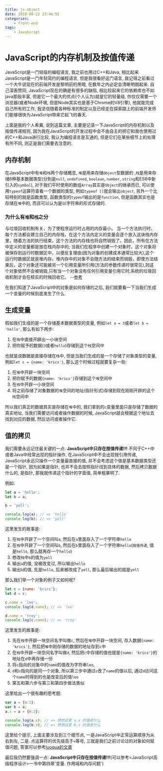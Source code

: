 ```yaml
---
title: js-object
date: 2018-09-22 23:44:52
categories:
    - front-end
tags:
    - JavaScript
---
```


# JavaScript的内存机制及按值传递

JavaScript是一门轻级的编程语言, 我之前也用过C++和Java, 相比起来JavaScript是一门年轻简约的编程语言, 但是我很看好这门语言, 我记得之前看过一个大牛说现在的前端开发是黎明前的黑暗, 在数年之内必定会清晰明朗起来. 自己深表赞同, JavaScript现在的确是有很多的缺陷, 相比较起来它的依赖库也不如java那般丰富, 但是它一个最大的优点(个人认为)就是它的轻量级, 你仅仅需要一个浏览器(或者Node环境, 但是Node其实也是基于Chrome的V8引擎), 他就能完成自己所有的工作, 我坚信随着各种标准的制定以及已经走在探索路上的前端开发师们能够很快为JavaScript带来它起飞的春天.

上面是我的个人希冀, 说到这篇文章, 主要是记录一下JavaScript的内存机制以及按值传递规则, 因为我在JavaScript的开发过程中会不由自主的把它和我也使用过的C++和Java进行比较, 我认为编程语言是互通的, 但是它们在某些细节上的处理有所不同, 则正是我们需要去注意的.

<!-- more -->

## 内存机制

在JavaScript中有`堆`和`栈`两个存储概念, `堆`是用来存储`Object`型数据的 ,`栈`是用来存储6种基本数据类型(分别是`null`, `undefined`, `boolean`, `number`, `string`和ES6中新引入的`symbol`), 对于我们平时使用的数组`Array`其实是`Object`的继承而已, 可以使用`typeof`运算符查看一个数据的类型, 例如`typeof []`就会输出`object`, 另外一个比较特别的就是函数类型, 函数类型的`typeof`输出的是`function`, 但是函数其实也是存储在`堆`中的, 而且可以认为是以字符串的形式存储的.

### 为什么有`堆`和`栈`之分

与垃圾回收机制有关，为了使程序运行时占用的内存最小。
当一个方法执行时，每个方法都会建立自己的内存栈，在这个方法内定义的变量会逐个放入这块栈内存里，随着方法的执行结束，这个方法的内存栈也将自然销毁了。因此，所有在方法中定义的变量都是放在栈内存中的;
当我们在程序中创建一个对象时，这个对象将被保存到运行时数据区中，以便反复理由(因为对象的创建成本通常比较大),这个运行时数据区就是堆内存。堆内存中的对象不会随方法的结束而销毁，即使方法结束后，这个对象还可能被另一个引用变量所引用(方法的参数传递时很常见),则这个对象依然不会被销毁,只有当一个对象没有任何引用变量引用它时,系统的垃圾回收机制才会在核实的时候回收它。  --[参考](https://segmentfault.com/a/1190000016322927#articleHeader3)

在我们知道了JavaScript中的对象是如何存储的之后, 我们就要看一下当我们生成一个变量的时候到底发生了什么.

## 生成变量

假如我们生成的是一个存储基本数据类型的变量, 例如`let a = 3`或者`let b = 'hello'`, 那么有如下两步:

1. 在`栈`中直接开辟出一小块空间
2. 把你赋予的数据(`3`或者`hello`)存储到这个`栈`空间中

也就是说数据是直接存储在`栈`中, 但是当我们生成的是一个存储了对象类型的变量, 例如`let c = {name: 'krics'}`, 那么这个时候过程就要复杂一些:

1. 在`堆`中开辟一块空间
2. 把你赋予的数据`{name: 'krics'}`存储到这个`堆`空间中
3. 在`栈`中开辟一小块空间
4. 将之前存储了对象数据的`堆`空间的地址(指针形式)存储到现在刚刚开辟的这个`栈`空间中

所以我们真正的数据其实是存储在`堆`中的, 我们拿到的`c`变量里面只是存储了数据的真实地址, 当我们需要访问或者操作数据的时候, JavaScript就会根据这个地址去找到对应的数据, 然后访问或者操作它.

## 值的拷贝

我们需要永远记住最关键的一点: **JavaScript中只存在按值传递!!!**
不同于C++中或者Java中经常出现的指针操作, 在JavaScript中不会出现按引用传递, JavaScript永远只操作一个变量最直接的值, 并不会考虑这个值是基本数据类型还是一个指针, 因为如果是指针, 也并不会去按照指针找到具体的数据, 然后拷贝数据什么的, 是指针, 那我就传递这个指针的字面值, 简单粗暴明了.

例如:

```JavaScript
let a = 'hello';
let b = a;

b = 'yell';

console.log(a); // => 'hello'
console.log(b); // => 'yell'
```

这里发生的故事是:

1. 在`栈`中开辟了一个空间叫`a`, 然后在`a`里面存入了一个字符串`hello`
2. 在`栈`中开辟了一个空间叫`b`, 然后在`b`里面存入了一个字符串`hello`(`按值传递`, 值是`hello`, 那么就再存一个`hello`)
3. 修改`栈`中`b`的值为`yell`
4. 输出`a`的值, 没被改变过, 所以输出`hello`
5. 输出`b`的值, 先是`hello`, 后来被改成了`yell`, 那么最后输出的就是`yell`

那么我们举一个对象的例子又如何呢?

```JavaScript
let c = {name: 'krics'};
let d = c;

c.name = 'leo';
console.log(d.name); // => 'leo'

d.name = 'troy';
console.log(c.name); // => 'troy'
```

这里发生的故事是:

1. 先在`栈`中开辟一块空间名字叫做`c`, 然后在`堆`中开辟一块空间, 存入数据`{name: 'krics'}`, 然后把`堆`中刚存储的数据的地址存到`c`中
2. 在`栈`中开辟一块空间名字叫做`d`, 然后把`c`中存储的值也就是`{name: 'krics'}`的地址在`d`中再存储一份
3. 将`c`指向的对象中的`name`的值改为字符串`leo`,
4. `d`和`c`指向的是同一个对象, 所以第三步中通过`c`改了`name`的值以后, 通过`d`访问这个`name`时得到的也是改变后的值`leo`
5. 第五和第六步与第三和第四步做法类似

这里给出一个很有趣的思考题:

```JavaScript
var a = {n:1};
var b = a;
a.x = a = {n:2};

console.log(a.x); // => 想想这里 a.x 的值是什么
console.log(b.x); // => 想想这里 b.x 的值是什么
```

这里给个提示, 上面主要涉及到三个细节点, 一是JavaScript中正常运算顺序为从右到左, 二是`.`点运算符的优先级高于`=`等号, 三就是我们之前讨论过的对象如何赋值问题, 答案可以参考[luoqua的文章](https://segmentfault.com/a/1190000016322927#articleHeader5)

最后我仍然要强调一点: **JavaScript中只存在按值传递!!!**(可以参考<JavaScript高级程序设计>一书中第四章'变量. 作用域和内存问题')